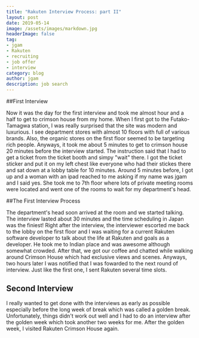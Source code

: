 ```yaml
---
title: "Rakuten Interview Process: part II"
layout: post
date: 2019-05-14
image: /assets/images/markdown.jpg
headerImage: false
tag:
- jgam
- Rakuten
- recruiting
- job offer
- interview
category: blog
author: jgam
description: job search
---
```


##First Interview

Now it was the day for the first interview and took me almost hour and a half to get to crimson house from my home. When I first got to the Futako-Tamagwa station, I was really surprised that the site was modern and luxurious. I see department stores with almost 10 floors with full of various brands. Also, the organic stores on the first floor seemed to be targeting rich people. Anyways, it took me about 5 minutes to get to crimson house 20 minutes before the interview started. The instruction said that I had to get a ticket from the ticket booth and simpy "wait" there. I got the ticket sticker and put it on my left chest like everyone who had their stickes there and sat down at a lobby table for 10 minutes. Around 5 minutes before, I got up and a woman with an ipad reached to me asking if my name was jgam and I said yes. She took me to 7th floor where lots of private meeting rooms were located and went one of the rooms to wait for my department's head.

##The First Interview Process

The department's head soon arrived at the room and we started talking. The interview lasted about 30 minutes and the time scheduling in Japan was the finiest! Right after the interview, the interviewer escorted me back to the lobby on the first floor and I was waiting for a current Rakuten software developer to talk about the life at Rakuten and goals as a developer. He took me to Indian place and was awesome although somewhat crowded. After that, we got our coffee and chatted while walking around Crimson House which had exclusive views and scenes. Anyways, two hours later I was notified that I was fowarded to the next round of interview. Just like the first one, I sent Rakuten several time slots.

## Second Interview

I really wanted to get done with the interviews as early as possible especially before the long week of break which was called a golden break. Unfortunately, things didn't work out well and I had to do an interview after the golden week which took another two weeks for me. After the golden week, I visited Rakuten Crimson House again.